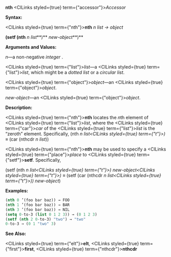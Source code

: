 **nth** <ClLinks styled={true} term={"accessor"}><i>Accessor</i></ClLinks> 



**Syntax:** 



<ClLinks styled={true} term={"nth"}><b>nth</b></ClLinks> *n list → object* 



<!-- **(setf (nth** *n list<ClLinks styled={true} term={"t"}><b>*)</b></ClLinks> *new-object<ClLinks styled={true} term={"t"}><b>*)</b></ClLinks>  -->
**(setf (nth** *n list***)** *new-object***)** 



**Arguments and Values:** 



*n*—a non-negative *integer* . 



<ClLinks styled={true} term={"list"}><i>list</i></ClLinks>—a <ClLinks styled={true} term={"list"}><i>list</i></ClLinks>, which might be a *dotted list* or a *circular list*. 



<ClLinks styled={true} term={"object"}><i>object</i></ClLinks>—an <ClLinks styled={true} term={"object"}><i>object</i></ClLinks>. 



*new-object*—an <ClLinks styled={true} term={"object"}><i>object</i></ClLinks>. 



**Description:** 



<ClLinks styled={true} term={"nth"}><b>nth</b></ClLinks> locates the *n*th element of <ClLinks styled={true} term={"list"}><i>list</i></ClLinks>, where the <ClLinks styled={true} term={"car"}><i>car</i></ClLinks> of the <ClLinks styled={true} term={"list"}><i>list</i></ClLinks> is the “zeroth” element. Specifically, (nth *n list<ClLinks styled={true} term={"t"}><i>) </i></ClLinks>≡* (car (nthcdr *n list*)) 



<ClLinks styled={true} term={"nth"}><b>nth</b></ClLinks> may be used to specify a <ClLinks styled={true} term={"place"}><i>place</i></ClLinks> to <ClLinks styled={true} term={"setf"}><b>setf</b></ClLinks>. Specifically, 



(setf (nth *n list<ClLinks styled={true} term={"t"}><i>) </i></ClLinks>new-object<ClLinks styled={true} term={"t"}><i>) </i></ClLinks>≡* (setf (car (nthcdr *n list<ClLinks styled={true} term={"t"}><i>)) </i></ClLinks>new-object*) 



**Examples:**
```lisp
(nth 0 ’(foo bar baz)) → FOO 
(nth 1 ’(foo bar baz)) → BAR 
(nth 3 ’(foo bar baz)) → NIL 
(setq 0-to-3 (list 0 1 2 3)) → (0 1 2 3) 
(setf (nth 2 0-to-3) "two") → "two" 
0-to-3 → (0 1 "two" 3) 
```
**See Also:** 



<ClLinks styled={true} term={"elt"}><b>elt</b></ClLinks>, <ClLinks styled={true} term={"first"}><b>first</b></ClLinks>, <ClLinks styled={true} term={"nthcdr"}><b>nthcdr</b></ClLinks> 







 



 



